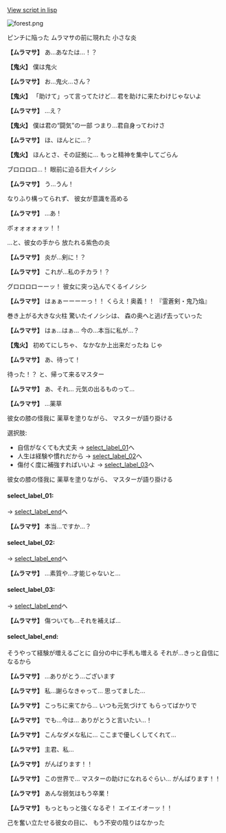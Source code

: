 [View script in lisp](../scripts/10252203.txt)

![forest.png](../images/backgrounds/forest.png)

ピンチに陥った
ムラマサの前に現れた
小さな炎

**【ムラマサ】**
あ…あなたは…！？

**【鬼火】**
僕は鬼火

**【ムラマサ】**
お…鬼火…さん？

**【鬼火】**
「助けて」って言ってたけど…
君を助けに来たわけじゃないよ

**【ムラマサ】**
…え？

**【鬼火】**
僕は君の“闘気”の一部
つまり…君自身ってわけさ

**【ムラマサ】**
ほ、ほんとに…？

**【鬼火】**
ほんとさ、その証拠に…
もっと精神を集中してごらん

ブロロロロ…！
眼前に迫る巨大イノシシ

**【ムラマサ】**
う…うん！

なりふり構ってられず、
彼女が意識を高める

**【ムラマサ】**
…あ！

ボォォォォォッ！！

…と、彼女の手から
放たれる紫色の炎

**【ムラマサ】**
炎が…剣に！？

**【ムラマサ】**
これが…私のチカラ！？

グロロロローーッ！
彼女に突っ込んでくるイノシシ

**【ムラマサ】**
はぁぁーーーーっ！！
くらえ！奥義！！
『霊蒼剣・鬼乃焔』

巻き上がる大きな火柱
驚いたイノシシは、
森の奥へと逃げ去っていった

**【ムラマサ】**
はぁ…はぁ…
今の…本当に私が…？

**【鬼火】**
初めてにしちゃ、
なかなか上出来だったね
じゃ

**【ムラマサ】**
あ、待って！

待った！？
と、帰って来るマスター

**【ムラマサ】**
あ、それ…
元気の出るものって…

**【ムラマサ】**
…薬草

彼女の膝の怪我に
薬草を塗りながら、
マスターが語り掛ける

選択肢:
- 自信がなくても大丈夫 → [select_label_01](#select_label_01)へ
- 人生は経験や慣れだから → [select_label_02](#select_label_02)へ
- 傷付く度に補強すればいいよ → [select_label_03](#select_label_03)へ

彼女の膝の怪我に
薬草を塗りながら、
マスターが語り掛ける

#### select_label_01:
 → [select_label_end](#select_label_end)へ

**【ムラマサ】**
本当…ですか…？

#### select_label_02:
 → [select_label_end](#select_label_end)へ

**【ムラマサ】**
…素質や…才能じゃないと…

#### select_label_03:
 → [select_label_end](#select_label_end)へ

**【ムラマサ】**
傷ついても…それを補えば…

#### select_label_end:

そうやって経験が増えるごとに
自分の中に手札も増える
それが…きっと自信になるから

**【ムラマサ】**
…ありがとう…ございます

**【ムラマサ】**
私…謝らなきゃって…
思ってました…

**【ムラマサ】**
こっちに来てから…
いつも元気づけて
もらってばかりで

**【ムラマサ】**
でも…今は…
ありがとうと言いたい…！

**【ムラマサ】**
こんなダメな私に…
ここまで優しくしてくれて…

**【ムラマサ】**
主君、私…

**【ムラマサ】**
がんばります！！

**【ムラマサ】**
この世界で…
マスターの助けになれるぐらい…
がんばります！！

**【ムラマサ】**
あんな弱気はもう卒業！

**【ムラマサ】**
もっともっと強くなるぞ！
エイエイオーッ！！

己を奮い立たせる彼女の目に、
もう不安の陰りはなかった
